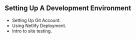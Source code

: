 ## Setting Up A Development Environment

- Setting Up Git Account.
- Using Netlify Deployment.
- Intro to site testing.
